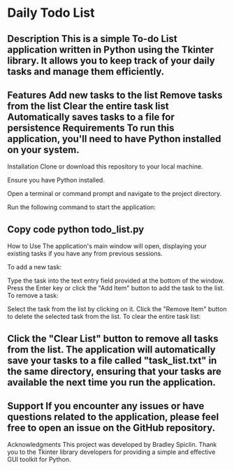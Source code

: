 # Daily Todo List

Description
This is a simple To-do List application written in Python using the Tkinter library. It allows you to keep track of your daily tasks and manage them efficiently.
--
Features
Add new tasks to the list
Remove tasks from the list
Clear the entire task list
Automatically saves tasks to a file for persistence
Requirements
To run this application, you'll need to have Python installed on your system.
--
Installation
Clone or download this repository to your local machine.

Ensure you have Python installed.

Open a terminal or command prompt and navigate to the project directory.

Run the following command to start the application:

Copy code
python todo_list.py
--
How to Use
The application's main window will open, displaying your existing tasks if you have any from previous sessions.

To add a new task:

Type the task into the text entry field provided at the bottom of the window.
Press the Enter key or click the "Add Item" button to add the task to the list.
To remove a task:

Select the task from the list by clicking on it.
Click the "Remove Item" button to delete the selected task from the list.
To clear the entire task list:

Click the "Clear List" button to remove all tasks from the list.
The application will automatically save your tasks to a file called "task_list.txt" in the same directory, ensuring that your tasks are available the next time you run the application.
--
Support
If you encounter any issues or have questions related to the application, please feel free to open an issue on the GitHub repository.
--
Acknowledgments
This project was developed by Bradley Spiclin. Thank you to the Tkinter library developers for providing a simple and effective GUI toolkit for Python.
